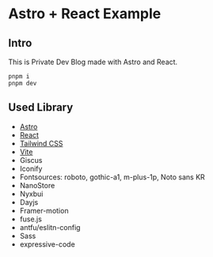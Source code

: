 # Astro + React Example

## Intro
This is Private Dev Blog made with Astro and React.
```shell    
pnpm i
pnpm dev
```

## Used Library
- [Astro](https://astro.build/)
- [React](https://reactjs.org/)
- [Tailwind CSS](https://tailwindcss.com/)
- [Vite](https://vitejs.dev/)
- Giscus
- Iconify
- Fontsources: roboto, gothic-a1, m-plus-1p, Noto sans KR
- NanoStore
- Nyxbui
- Dayjs
- Framer-motion
- fuse.js
- antfu/eslitn-config
- Sass
- expressive-code
